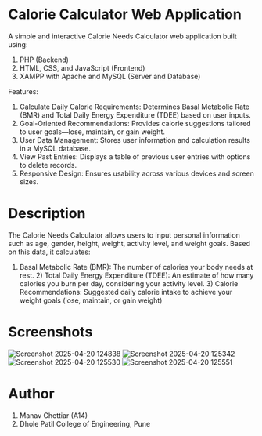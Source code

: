 # Calorie Calculator Web Application
A simple and interactive Calorie Needs Calculator web application built using:
1) PHP (Backend)
2) HTML, CSS, and JavaScript (Frontend)
3) XAMPP with Apache and MySQL (Server and Database)

Features:
1) Calculate Daily Calorie Requirements: Determines Basal Metabolic Rate (BMR) and Total Daily Energy Expenditure (TDEE) based on user inputs.
2) Goal-Oriented Recommendations: Provides calorie suggestions tailored to user goals—lose, maintain, or gain weight.
3) User Data Management: Stores user information and calculation results in a MySQL database.
4) View Past Entries: Displays a table of previous user entries with options to delete records.
5) Responsive Design: Ensures usability across various devices and screen sizes.

# Description
The Calorie Needs Calculator allows users to input personal information such as age, gender, height, weight, activity level, and weight goals. Based on this data, it calculates:​
1) ​Basal Metabolic Rate (BMR): The number of calories your body needs at rest.
​2) Total Daily Energy Expenditure (TDEE): An estimate of how many calories you burn per day, considering your activity level.
​3) Calorie Recommendations: Suggested daily calorie intake to achieve your weight goals (lose, maintain, or gain weight)

# Screenshots
![Screenshot 2025-04-20 124838](https://github.com/user-attachments/assets/49efc6b1-827c-401b-b661-23be8941f685)
![Screenshot 2025-04-20 125342](https://github.com/user-attachments/assets/79865f39-f981-4918-92ab-844c760d5c55)
![Screenshot 2025-04-20 125530](https://github.com/user-attachments/assets/6e2540c2-4f25-4e8a-9aff-1e28ffd77ebf)
![Screenshot 2025-04-20 125551](https://github.com/user-attachments/assets/96c91a8c-9bc2-49cb-a78d-b9955844c95b)

# Author
1) Manav Chettiar (A14)
2) Dhole Patil College of Engineering, Pune
